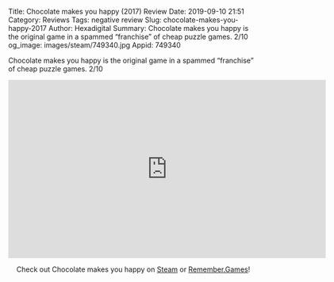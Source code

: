Title: Chocolate makes you happy (2017) Review
Date: 2019-09-10 21:51
Category: Reviews
Tags: negative review
Slug: chocolate-makes-you-happy-2017
Author: Hexadigital
Summary: Chocolate makes you happy is the original game in a spammed “franchise” of cheap puzzle games. 2/10
og_image: images/steam/749340.jpg
Appid: 749340

Chocolate makes you happy is the original game in a spammed “franchise” of cheap puzzle games. 2/10

<center><iframe src="https://www.youtube.com/embed/asyw8tEVS8Y?feature=oembed" allow="accelerometer; autoplay; encrypted-media; gyroscope; picture-in-picture" width="640" height="360" frameborder="0"></iframe>

Check out Chocolate makes you happy on [Steam](https://store.steampowered.com/app/749340/?curator_clanid=34633900) or [Remember.Games](https://remember.games/game/2482/)!</center>
